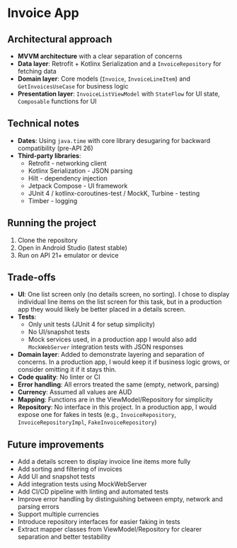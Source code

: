 # Invoice App

## Architectural approach
- **MVVM architecture** with a clear separation of concerns
- **Data layer**: Retrofit + Kotlinx Serialization and a `InvoiceRepository` for fetching data
- **Domain layer**: Core models (`Invoice`, `InvoiceLineItem`) and `GetInvoicesUseCase` for business logic
- **Presentation layer**: `InvoiceListViewModel` with `StateFlow` for UI state, `Composable` functions for UI

## Technical notes
- **Dates**: Using `java.time` with core library desugaring for backward compatibility (pre-API 26)
- **Third-party libraries**:
  - Retrofit - networking client
  - Kotlinx Serialization - JSON parsing
  - Hilt - dependency injection
  - Jetpack Compose - UI framework
  - JUnit 4 / kotlinx-coroutines-test / MockK, Turbine - testing
  - Timber - logging

## Running the project
1. Clone the repository
2. Open in Android Studio (latest stable)
3. Run on API 21+ emulator or device

## Trade-offs
- **UI**: One list screen only (no details screen, no sorting). I chose to display individual line items on the list screen for this task, but in a production app they would likely be better placed in a details screen.
- **Tests**:
  - Only unit tests (JUnit 4 for setup simplicity)
  - No UI/snapshot tests
  - Mock services used, in a production app I would also add `MockWebServer` integration tests with JSON responses
- **Domain layer**: Added to demonstrate layering and separation of concerns. In a production app, I would keep it if business logic grows, or consider omitting it if it stays thin.
- **Code quality**: No linter or CI
- **Error handling**: All errors treated the same (empty, network, parsing)
- **Currency**: Assumed all values are AUD
- **Mapping**: Functions are in the ViewModel/Repository for simplicity
- **Repository**: No interface in this project. In a production app, I would expose one for fakes in tests (e.g., `InvoiceRepository`, `InvoiceRepositoryImpl`, `FakeInvoiceRepository`)

## Future improvements
- Add a details screen to display invoice line items more fully
- Add sorting and filtering of invoices
- Add UI and snapshot tests
- Add integration tests using MockWebServer
- Add CI/CD pipeline with linting and automated tests
- Improve error handling by distinguishing between empty, network and parsing errors
- Support multiple currencies
- Introduce repository interfaces for easier faking in tests
- Extract mapper classes from ViewModel/Repository for clearer separation and better testability